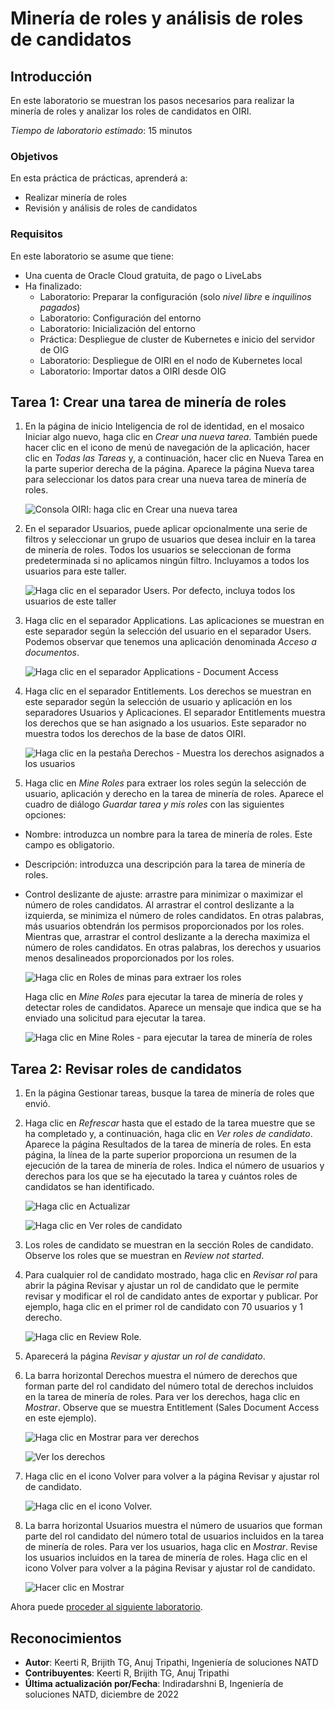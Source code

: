 # Minería de roles y análisis de roles de candidatos

## Introducción

En este laboratorio se muestran los pasos necesarios para realizar la minería de roles y analizar los roles de candidatos en OIRI.

_Tiempo de laboratorio estimado_: 15 minutos

### Objetivos

En esta práctica de prácticas, aprenderá a:

*   Realizar minería de roles
*   Revisión y análisis de roles de candidatos

### Requisitos

En este laboratorio se asume que tiene:

*   Una cuenta de Oracle Cloud gratuita, de pago o LiveLabs
*   Ha finalizado:
    *   Laboratorio: Preparar la configuración (solo _nivel libre_ e _inquilinos pagados_)
    *   Laboratorio: Configuración del entorno
    *   Laboratorio: Inicialización del entorno
    *   Práctica: Despliegue de cluster de Kubernetes e inicio del servidor de OIG
    *   Laboratorio: Despliegue de OIRI en el nodo de Kubernetes local
    *   Laboratorio: Importar datos a OIRI desde OIG

## Tarea 1: Crear una tarea de minería de roles

1.  En la página de inicio Inteligencia de rol de identidad, en el mosaico Iniciar algo nuevo, haga clic en _Crear una nueva tarea_. También puede hacer clic en el icono de menú de navegación de la aplicación, hacer clic en _Todas las Tareas_ y, a continuación, hacer clic en Nueva Tarea en la parte superior derecha de la página. Aparece la página Nueva tarea para seleccionar los datos para crear una nueva tarea de minería de roles.
    
    ![Consola OIRI: haga clic en Crear una nueva tarea](images/createtask-mining.png)
    
2.  En el separador Usuarios, puede aplicar opcionalmente una serie de filtros y seleccionar un grupo de usuarios que desea incluir en la tarea de minería de roles. Todos los usuarios se seleccionan de forma predeterminada si no aplicamos ningún filtro. Incluyamos a todos los usuarios para este taller.
    
    ![Haga clic en el separador Users. Por defecto, incluya todos los usuarios de este taller](images/users-mining.png)
    
3.  Haga clic en el separador Applications. Las aplicaciones se muestran en este separador según la selección del usuario en el separador Users. Podemos observar que tenemos una aplicación denominada _Acceso a documentos_.
    
    ![Haga clic en el separador Applications - Document Access](images/application-mining.png)
    
4.  Haga clic en el separador Entitlements. Los derechos se muestran en este separador según la selección de usuario y aplicación en los separadores Usuarios y Aplicaciones. El separador Entitlements muestra los derechos que se han asignado a los usuarios. Este separador no muestra todos los derechos de la base de datos OIRI.
    
    ![Haga clic en la pestaña Derechos - Muestra los derechos asignados a los usuarios](images/entitlements-mining.png)
    
5.  Haga clic en _Mine Roles_ para extraer los roles según la selección de usuario, aplicación y derecho en la tarea de minería de roles. Aparece el cuadro de diálogo _Guardar tarea y mis roles_ con las siguientes opciones:
    

*   Nombre: introduzca un nombre para la tarea de minería de roles. Este campo es obligatorio.
    
*   Descripción: introduzca una descripción para la tarea de minería de roles.
    
*   Control deslizante de ajuste: arrastre para minimizar o maximizar el número de roles candidatos. Al arrastrar el control deslizante a la izquierda, se minimiza el número de roles candidatos. En otras palabras, más usuarios obtendrán los permisos proporcionados por los roles. Mientras que, arrastrar el control deslizante a la derecha maximiza el número de roles candidatos. En otras palabras, los derechos y usuarios menos desalineados proporcionados por los roles.
    
    ![Haga clic en Roles de minas para extraer los roles](images/mineroles-mining.png)
    
    Haga clic en _Mine Roles_ para ejecutar la tarea de minería de roles y detectar roles de candidatos. Aparece un mensaje que indica que se ha enviado una solicitud para ejecutar la tarea.
    
    ![Haga clic en Mine Roles - para ejecutar la tarea de minería de roles](images/submit-mining.png)
    

## Tarea 2: Revisar roles de candidatos

1.  En la página Gestionar tareas, busque la tarea de minería de roles que envió.
    
2.  Haga clic en _Refrescar_ hasta que el estado de la tarea muestre que se ha completado y, a continuación, haga clic en _Ver roles de candidato_. Aparece la página Resultados de la tarea de minería de roles. En esta página, la línea de la parte superior proporciona un resumen de la ejecución de la tarea de minería de roles. Indica el número de usuarios y derechos para los que se ha ejecutado la tarea y cuántos roles de candidatos se han identificado.
    
    ![Haga clic en Actualizar ](images/refresh-mining.png)
    
    ![Haga clic en Ver roles de candidato](images/complete-mining.png)
    
3.  Los roles de candidato se muestran en la sección Roles de candidato. Observe los roles que se muestran en _Review not started_.
    
4.  Para cualquier rol de candidato mostrado, haga clic en _Revisar rol_ para abrir la página Revisar y ajustar un rol de candidato que le permite revisar y modificar el rol de candidato antes de exportar y publicar. Por ejemplo, haga clic en el primer rol de candidato con 70 usuarios y 1 derecho.
    
    ![Haga clic en Review Role.](images/review-role-mining.png)
    
5.  Aparecerá la página _Revisar y ajustar un rol de candidato_.
    
6.  La barra horizontal Derechos muestra el número de derechos que forman parte del rol candidato del número total de derechos incluidos en la tarea de minería de roles. Para ver los derechos, haga clic en _Mostrar_. Observe que se muestra Entitlement (Sales Document Access en este ejemplo).
    
    ![Haga clic en Mostrar para ver derechos](images/show-mining.png)
    
    ![Ver los derechos](images/show-entitlement-mining.png)
    
7.  Haga clic en el icono Volver para volver a la página Revisar y ajustar rol de candidato.
    
    ![Haga clic en el icono Volver.](images/candidate-role-mining.png)
    
8.  La barra horizontal Usuarios muestra el número de usuarios que forman parte del rol candidato del número total de usuarios incluidos en la tarea de minería de roles. Para ver los usuarios, haga clic en _Mostrar_. Revise los usuarios incluidos en la tarea de minería de roles. Haga clic en el icono Volver para volver a la página Revisar y ajustar rol de candidato.
    
    ![Hacer clic en Mostrar](images/candidate-role-mining.png)
    

Ahora puede [proceder al siguiente laboratorio](#next).

## Reconocimientos

*   **Autor**: Keerti R, Brijith TG, Anuj Tripathi, Ingeniería de soluciones NATD
*   **Contribuyentes**: Keerti R, Brijith TG, Anuj Tripathi
*   **Última actualización por/Fecha**: Indiradarshni B, Ingeniería de soluciones NATD, diciembre de 2022